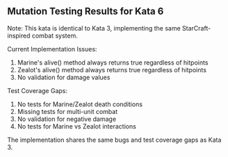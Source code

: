 ﻿## Mutation Testing Results for Kata 6

Note: This kata is identical to Kata 3, implementing the same StarCraft-inspired combat system.

Current Implementation Issues:
1. Marine's alive() method always returns true regardless of hitpoints
2. Zealot's alive() method always returns true regardless of hitpoints
3. No validation for damage values

Test Coverage Gaps:
1. No tests for Marine/Zealot death conditions
2. Missing tests for multi-unit combat
3. No validation for negative damage
4. No tests for Marine vs Zealot interactions

The implementation shares the same bugs and test coverage gaps as Kata 3.
